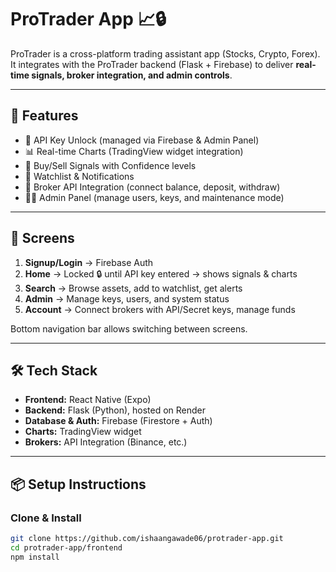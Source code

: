 # ProTrader App 📈🔒

ProTrader is a cross-platform trading assistant app (Stocks, Crypto, Forex).  
It integrates with the ProTrader backend (Flask + Firebase) to deliver **real-time signals, broker integration, and admin controls**.

---

## 🚀 Features
- 🔐 API Key Unlock (managed via Firebase & Admin Panel)
- 📊 Real-time Charts (TradingView widget integration)
- 🤖 Buy/Sell Signals with Confidence levels
- 🔔 Watchlist & Notifications
- 🏦 Broker API Integration (connect balance, deposit, withdraw)
- 👨‍💻 Admin Panel (manage users, keys, and maintenance mode)

---

## 📱 Screens
1. **Signup/Login** → Firebase Auth
2. **Home** → Locked 🔒 until API key entered → shows signals & charts
3. **Search** → Browse assets, add to watchlist, get alerts
4. **Admin** → Manage keys, users, and system status
5. **Account** → Connect brokers with API/Secret keys, manage funds

Bottom navigation bar allows switching between screens.

---

## 🛠️ Tech Stack
- **Frontend:** React Native (Expo)
- **Backend:** Flask (Python), hosted on Render
- **Database & Auth:** Firebase (Firestore + Auth)
- **Charts:** TradingView widget
- **Brokers:** API Integration (Binance, etc.)

---

## 📦 Setup Instructions

### Clone & Install
```bash
git clone https://github.com/ishaangawade06/protrader-app.git
cd protrader-app/frontend
npm install
